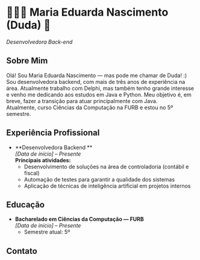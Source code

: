 # 👩🏻‍💻 Maria Eduarda Nascimento (Duda) 👋

*Desenvolvedora Back-end*
## Sobre Mim

Olá! Sou Maria Eduarda Nascimento — mas pode me chamar de Duda! :)  
Sou desenvolvedora backend, com mais de três anos de experiência na área. Atualmente trabalho com Delphi, mas também tenho grande interesse e venho me dedicando aos estudos em Java e Python. Meu objetivo é, em breve, fazer a transição para atuar principalmente com Java.  
Atualmente, curso Ciências da Computação na FURB e estou no 5º semestre.

## Experiência Profissional

- **Desenvolvedora Backend **  
  _[Data de início] – Presente_  
  **Principais atividades:**
  - Desenvolvimento de soluções na área de controladoria (contábil e fiscal)
  - Automação de testes para garantir a qualidade dos sistemas
  - Aplicação de técnicas de inteligência artificial em projetos internos

## Educação

- **Bacharelado em Ciências da Computação — FURB**  
  _[Data de início] – Presente_  
  - Semestre atual: 5º

## Contato



